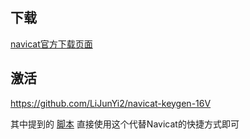 ## 下载
[navicat官方下载页面](https://navicat.com.cn/download/navicat-premium)


## 激活
https://github.com/LiJunYi2/navicat-keygen-16V

其中提到的 [脚本](./navicat.bat) 直接使用这个代替Navicat的快捷方式即可
